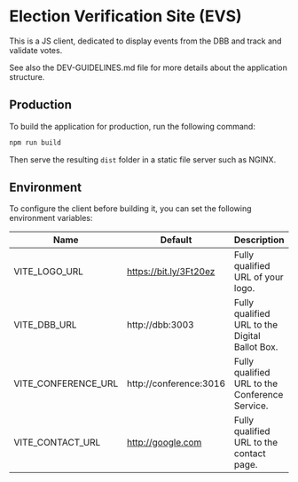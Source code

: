 # Election Verification Site (EVS)

This is a JS client, dedicated to display events from the DBB and track and validate votes.

See also the DEV-GUIDELINES.md file for more details about the application structure.

## Production

To build the application for production, run the following command:

```bash
npm run build
```

Then serve the resulting `dist` folder in a static file server such as NGINX.

## Environment

To configure the client before building it, you can set the following environment variables:

| Name | Default | Description | 
| ---- | ------- | ----------- |
| VITE_LOGO_URL | https://bit.ly/3Ft20ez | Fully qualified URL of your logo. |
| VITE_DBB_URL | http://dbb:3003 | Fully qualified URL to the Digital Ballot Box. |
| VITE_CONFERENCE_URL | http://conference:3016 | Fully qualified URL to the Conference Service. |
| VITE_CONTACT_URL | http://google.com | Fully qualified URL to the contact page. |
